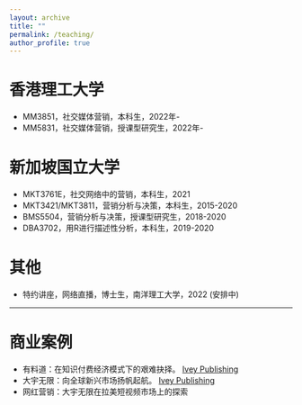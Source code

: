 ```yaml
---
layout: archive
title: ""
permalink: /teaching/
author_profile: true
---
```


香港理工大学
======
* MM3851，社交媒体营销，本科生，2022年-
* MM5831，社交媒体营销，授课型研究生，2022年-

新加坡国立大学
======
* MKT3761E，社交网络中的营销，本科生，2021
* MKT3421/MKT3811，营销分析与决策，本科生，2015-2020
* BMS5504，营销分析与决策，授课型研究生，2018-2020
* DBA3702，用R进行描述性分析，本科生，2019-2020

其他
======
* 特约讲座，网络直播，博士生，南洋理工大学，2022 (安排中)

<hr>

商业案例
======
* 有料道：在知识付费经济模式下的艰难抉择。 <a href="https://www.iveypublishing.ca/s/product/youliaodao-in-the-era-of-knowledge-economy-go-big-or-go-home/01t5c00000Cwqp6AAB" target="_blank">Ivey Publishing</a>
* 大宇无限：向全球新兴市场扬帆起航。 <a href="https://www.iveypublishing.ca/s/product/mobiuspace-venturing-into-emerging-markets/01t5c00000CwqpTAAR" target="_blank">Ivey Publishing</a>
* 网红营销：大宇无限在拉美短视频市场上的探索